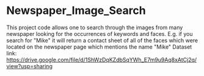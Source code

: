# Newspaper_Image_Search
This project code allows one to search through the images from many newspaper looking for the occurrences of keywords and faces. E.g. if you search for "Mike" it will return a contact sheet of all of the faces which were located on the newspaper page which mentions the name "Mike"
Dataset link: https://drive.google.com/file/d/1ShWzDqKZdbSqYWh_E7m9u9Aq8xAtCj2q/view?usp=sharing
